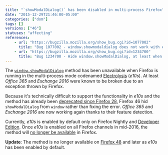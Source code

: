 ```yaml
---
title: "`showModalDialog()` has been disabled in multi-process Firefox"
date: "2015-12-29T21:46:00-05:00"
categories: ["dom"]
tags: []
versions: ["46"]
statuses: "affecting"
references:
    - url: "https://bugzilla.mozilla.org/show_bug.cgi?id=1077002"
      title: "Bug 1077002 - window.showmodaldialog does not work with e10s"
    - url: "https://bugzilla.mozilla.org/show_bug.cgi?id=1234700"
      title: "Bug 1234700 - Hide window.showModalDialog, at least when e10s is enabled"
---
```

The [`window.showModalDialog`](https://developer.mozilla.org/docs/Web/API/Window/showModalDialog) method has been unavailable when Firefox is running in the multi-process mode codenamed [Electrolysis](https://wiki.mozilla.org/Electrolysis) (*e10s*). At least *Office 365* and *Exchange 2016* were known to be broken due to an exception thrown by Firefox.

Because it's technically difficult to support the functionality in *e10s* and the method has already been [deprecated since Firefox 28](https://www.fxsitecompat.dev/en-CA/docs/2013/showmodaldialog-has-been-deprecated/), Firefox 46 hid `showModalDialog` from `window` rather than fixing the error. *Office 365* and *Exchange 2016* are now working again thanks to their feature detection.

Currently, *e10s* is enabled by default only on Firefox Nightly and [Developer Edition](https://www.fxsitecompat.dev/en-CA/docs/2015/multi-process-is-enabled-by-default-on-the-developer-edition/). Once *e10s* is enabled on all Firefox channels in mid-2016, the method will [no longer be available](https://www.fxsitecompat.dev/en-CA/docs/2015/window-showmodaldialog-will-be-removed/) in Firefox.

**Update**: The method is no longer available on [Firefox 48](https://www.fxsitecompat.dev/en-CA/docs/2016/window-showmodaldialog-has-been-removed/) and later as *e10s* has been enabled by default.
